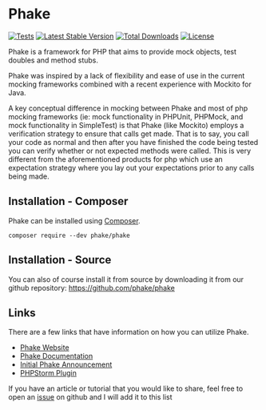 Phake
=======
[![Tests](https://github.com/phake/phake/actions/workflows/tests.yml/badge.svg)](https://github.com/phake/phake/actions/workflows/tests.yml)
[![Latest Stable Version](http://poser.pugx.org/phake/phake/v)](https://packagist.org/packages/phake/phake)
[![Total Downloads](http://poser.pugx.org/phake/phake/downloads)](https://packagist.org/packages/phake/phake)
[![License](http://poser.pugx.org/phake/phake/license)](https://packagist.org/packages/phake/phake)

Phake is a framework for PHP that aims to provide mock objects, test doubles
and method stubs.

Phake was inspired by a lack of flexibility and ease of use in the current
mocking frameworks combined with a recent experience with Mockito for Java.

A key conceptual difference in mocking between Phake and most of php mocking
frameworks (ie: mock functionality in PHPUnit, PHPMock, and mock functionality
in SimpleTest) is that Phake (like Mockito) employs a verification strategy to
ensure that calls get made. That is to say, you call your code as normal and
then after you have finished the code being tested you can verify whether or
not expected methods were called. This is very different from the
aforementioned products for php which use an expectation strategy where you
lay out your expectations prior to any calls being made.

Installation - Composer
-----------------------

Phake can be installed using [Composer](https://github.com/composer/composer).

```
composer require --dev phake/phake
```

Installation - Source
---------------------

You can also of course install it from source by downloading it from our github repository: https://github.com/phake/phake

Links
-------------

There are a few links that have information on how you can utilize Phake.

* [Phake Website](https://phake.github.io)
* [Phake Documentation](https://phake.github.io/doc/)
* [Initial Phake Announcement](https://web.archive.org/web/20101230174850/http://digitalsandwich.com/archives/84-introducing-phake-mocking-framework.html)
* [PHPStorm Plugin](https://plugins.jetbrains.com/plugin/17261-phake)

If you have an article or tutorial that you would like to share, feel free to open an [issue](https://github.com/phake/phake/issues) on github and I will add it to this list
